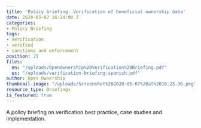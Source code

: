 ```yaml
---
title: 'Policy briefing: Verification of beneficial ownership data'
date: 2020-05-07 16:24:00 Z
categories:
- Policy Briefing
tags:
- verification
- verified
- sanctions and enforcement
position: 29
files:
  en: "/uploads/OpenOwnership%20Verification%20Briefing.pdf"
  es: "/uploads/verification-briefing-spanish.pdf"
author: Open Ownership
thumbnail-image: "/uploads/Screenshot%202020-05-07%20at%2018.25.36.png"
resource_type: Briefings
is_featured: true
---
```


A policy briefing on verification best practice, case studies and implementation.
